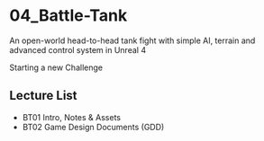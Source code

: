 # 04_Battle-Tank
An open-world head-to-head tank fight with simple AI, terrain and advanced control system in Unreal 4

Starting a new Challenge

## Lecture List
* BT01 Intro, Notes & Assets
* BT02 Game Design Documents (GDD)
